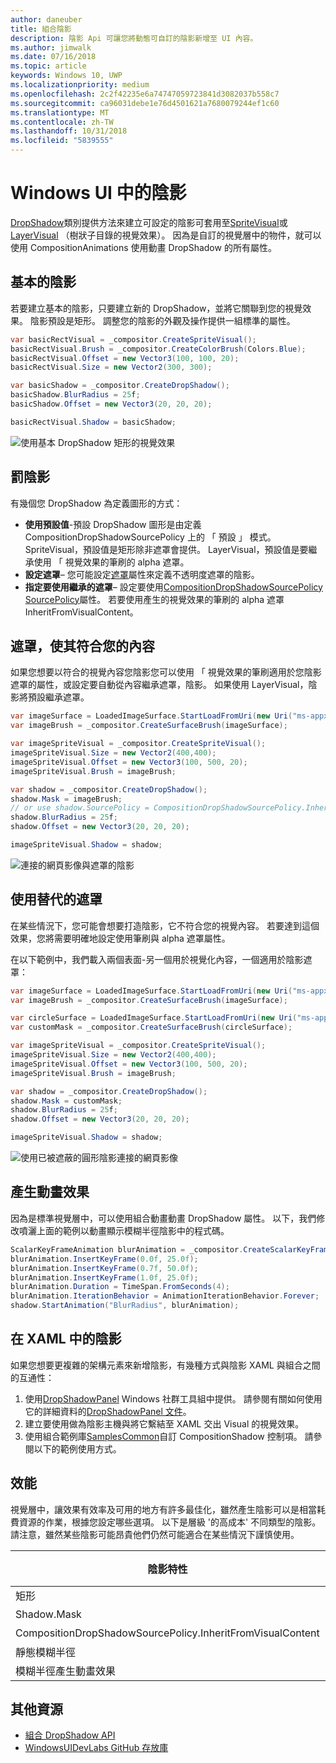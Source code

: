 ```yaml
---
author: daneuber
title: 組合陰影
description: 陰影 Api 可讓您將動態可自訂的陰影新增至 UI 內容。
ms.author: jimwalk
ms.date: 07/16/2018
ms.topic: article
keywords: Windows 10, UWP
ms.localizationpriority: medium
ms.openlocfilehash: 2c2f42235e6a74747059723841d3082037b558c7
ms.sourcegitcommit: ca96031debe1e76d4501621a7680079244ef1c60
ms.translationtype: MT
ms.contentlocale: zh-TW
ms.lasthandoff: 10/31/2018
ms.locfileid: "5839555"
---
```

# <a name="shadows-in-windows-ui"></a>Windows UI 中的陰影

[DropShadow](/uwp/api/Windows.UI.Composition.DropShadow)類別提供方法來建立可設定的陰影可套用至[SpriteVisual](/uwp/api/windows.ui.composition.spritevisual)或[LayerVisual](/uwp/api/windows.ui.composition.layervisual) （樹狀子目錄的視覺效果）。 因為是自訂的視覺層中的物件，就可以使用 CompositionAnimations 使用動畫 DropShadow 的所有屬性。

## <a name="basic-drop-shadow"></a>基本的陰影

若要建立基本的陰影，只要建立新的 DropShadow，並將它關聯到您的視覺效果。 陰影預設是矩形。 調整您的陰影的外觀及操作提供一組標準的屬性。

```cs
var basicRectVisual = _compositor.CreateSpriteVisual();
basicRectVisual.Brush = _compositor.CreateColorBrush(Colors.Blue);
basicRectVisual.Offset = new Vector3(100, 100, 20);
basicRectVisual.Size = new Vector2(300, 300);

var basicShadow = _compositor.CreateDropShadow();
basicShadow.BlurRadius = 25f;
basicShadow.Offset = new Vector3(20, 20, 20);

basicRectVisual.Shadow = basicShadow;
```

![使用基本 DropShadow 矩形的視覺效果](images/rectangular-dropshadow.png)

## <a name="shaping-the-shadow"></a>罰陰影

有幾個您 DropShadow 為定義圖形的方式：

- **使用預設值**-預設 DropShadow 圖形是由定義 CompositionDropShadowSourcePolicy 上的 「 預設 」 模式。 SpriteVisual，預設值是矩形除非遮罩會提供。 LayerVisual，預設值是要繼承使用 「 視覺效果的筆刷的 alpha 遮罩。
- **設定遮罩**– 您可能設定[遮罩](/uwp/api/windows.ui.composition.dropshadow.mask)屬性來定義不透明度遮罩的陰影。
- **指定要使用繼承的遮罩**– 設定要使用[CompositionDropShadowSourcePolicy](/uwp/api/windows.ui.composition.compositiondropshadowsourcepolicy) [SourcePolicy](/uwp/api/windows.ui.composition.dropshadow.sourcepolicy)屬性。 若要使用產生的視覺效果的筆刷的 alpha 遮罩 InheritFromVisualContent。

## <a name="masking-to-match-your-content"></a>遮罩，使其符合您的內容

如果您想要以符合的視覺內容您陰影您可以使用 「 視覺效果的筆刷適用於您陰影遮罩的屬性，或設定要自動從內容繼承遮罩，陰影。 如果使用 LayerVisual，陰影將預設繼承遮罩。

```cs
var imageSurface = LoadedImageSurface.StartLoadFromUri(new Uri("ms-appx:///Assets/myImage.png"));
var imageBrush = _compositor.CreateSurfaceBrush(imageSurface);

var imageSpriteVisual = _compositor.CreateSpriteVisual();
imageSpriteVisual.Size = new Vector2(400,400);
imageSpriteVisual.Offset = new Vector3(100, 500, 20);
imageSpriteVisual.Brush = imageBrush;

var shadow = _compositor.CreateDropShadow();
shadow.Mask = imageBrush;
// or use shadow.SourcePolicy = CompositionDropShadowSourcePolicy.InheritFromVisualContent;
shadow.BlurRadius = 25f;
shadow.Offset = new Vector3(20, 20, 20);

imageSpriteVisual.Shadow = shadow;
```

![連接的網頁影像與遮罩的陰影](images/ms-brand-web-dropshadow.png)

## <a name="using-an-alternative-mask"></a>使用替代的遮罩

在某些情況下，您可能會想要打造陰影，它不符合您的視覺內容。 若要達到這個效果，您將需要明確地設定使用筆刷與 alpha 遮罩屬性。

在以下範例中，我們載入兩個表面-另一個用於視覺化內容，一個適用於陰影遮罩：

```cs
var imageSurface = LoadedImageSurface.StartLoadFromUri(new Uri("ms-appx:///Assets/myImage.png"));
var imageBrush = _compositor.CreateSurfaceBrush(imageSurface);

var circleSurface = LoadedImageSurface.StartLoadFromUri(new Uri("ms-appx:///Assets/myCircleImage.png"));
var customMask = _compositor.CreateSurfaceBrush(circleSurface);

var imageSpriteVisual = _compositor.CreateSpriteVisual();
imageSpriteVisual.Size = new Vector2(400,400);
imageSpriteVisual.Offset = new Vector3(100, 500, 20);
imageSpriteVisual.Brush = imageBrush;

var shadow = _compositor.CreateDropShadow();
shadow.Mask = customMask;
shadow.BlurRadius = 25f;
shadow.Offset = new Vector3(20, 20, 20);

imageSpriteVisual.Shadow = shadow;
```

![使用已被遮蔽的圓形陰影連接的網頁影像](images/ms-brand-web-masked-dropshadow.png)

## <a name="animating"></a>產生動畫效果

因為是標準視覺層中，可以使用組合動畫動畫 DropShadow 屬性。 以下，我們修改噴灑上面的範例以動畫顯示模糊半徑陰影中的程式碼。

```cs
ScalarKeyFrameAnimation blurAnimation = _compositor.CreateScalarKeyFrameAnimation();
blurAnimation.InsertKeyFrame(0.0f, 25.0f);
blurAnimation.InsertKeyFrame(0.7f, 50.0f);
blurAnimation.InsertKeyFrame(1.0f, 25.0f);
blurAnimation.Duration = TimeSpan.FromSeconds(4);
blurAnimation.IterationBehavior = AnimationIterationBehavior.Forever;
shadow.StartAnimation("BlurRadius", blurAnimation);
```

## <a name="shadows-in-xaml"></a>在 XAML 中的陰影

如果您想要更複雜的架構元素來新增陰影，有幾種方式與陰影 XAML 與組合之間的互通性：

1. 使用[DropShadowPanel](https://github.com/Microsoft/UWPCommunityToolkit/blob/master/Microsoft.Toolkit.Uwp.UI.Controls/DropShadowPanel/DropShadowPanel.Properties.cs) Windows 社群工具組中提供。 請參閱有關如何使用它的詳細資料的[DropShadowPanel 文件](https://docs.microsoft.com/windows/uwpcommunitytoolkit/controls/DropShadowPanel)。
1. 建立要使用做為陰影主機與將它繫結至 XAML 交出 Visual 的視覺效果。
1. 使用組合範例庫[SamplesCommon](https://github.com/Microsoft/WindowsUIDevLabs/tree/master/SamplesCommon/SamplesCommon)自訂 CompositionShadow 控制項。 請參閱以下的範例使用方式。

## <a name="performance"></a>效能

視覺層中，讓效果有效率及可用的地方有許多最佳化，雖然產生陰影可以是相當耗費資源的作業，根據您設定哪些選項。 以下是層級 '的高成本' 不同類型的陰影。 請注意，雖然某些陰影可能昂貴他們仍然可能適合在某些情況下謹慎使用。

陰影特性| 費用
------------- | -------------
矩形    | 低
Shadow.Mask      | 高
CompositionDropShadowSourcePolicy.InheritFromVisualContent | 高
靜態模糊半徑 | 低
模糊半徑產生動畫效果 | 高

## <a name="additional-resources"></a>其他資源

- [組合 DropShadow API](/uwp/api/Windows.UI.Composition.DropShadow)
- [WindowsUIDevLabs GitHub 存放庫](https://github.com/Microsoft/WindowsUIDevLabs)